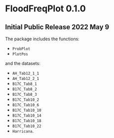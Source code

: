 # FloodFreqPlot 0.1.0
## Initial Public Release	2022 May 9
The package includes the functions:
* `ProbPlot`
* `PlotPos`

and the datasets:
* `AH_Tab12_1_1`
* `AH_Tab12_2_1`
* `B17C_Tab8_1`
* `B17C_Tab8_2`
* `B17C_Tab8_3`
* `B17C_Tab10_2`
* `B17C_Tab10_6`
* `B17C_Tab10_10`
* `B17C_Tab10_14`
* `B17C_Tab10_18`
* `B17C_Tab10_22`
* `Harricana`.
